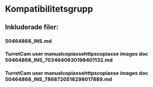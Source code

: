 # Kompatibilitetsgrupp

## Inkluderade filer:


### 50464868_INS.md

### TurretCam user manualcopiaxsehttpscopiaxse  images  doc  50464868_INS_7034640630198401132.md

### TurretCam user manualcopiaxsehttpscopiaxse  images  doc  50464868_INS_7868720518298017889.md